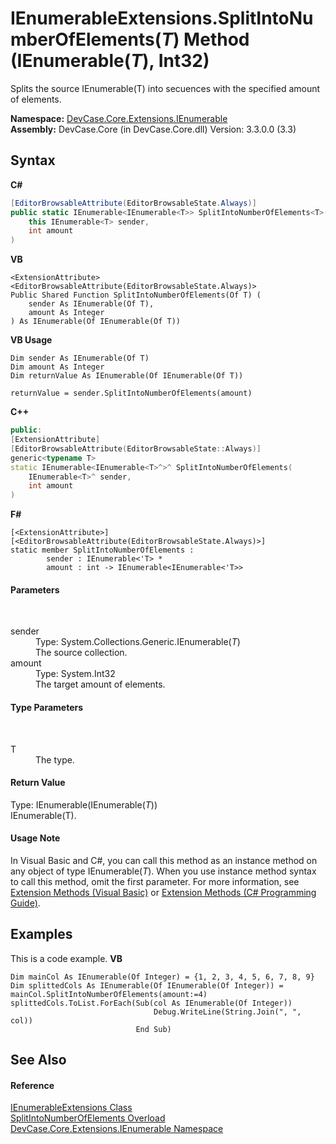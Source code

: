 # IEnumerableExtensions.SplitIntoNumberOfElements(*T*) Method (IEnumerable(*T*), Int32)
 

Splits the source IEnumerable(T) into secuences with the specified amount of elements.

**Namespace:**&nbsp;<a href="N_DevCase_Core_Extensions_IEnumerable">DevCase.Core.Extensions.IEnumerable</a><br />**Assembly:**&nbsp;DevCase.Core (in DevCase.Core.dll) Version: 3.3.0.0 (3.3)

## Syntax

**C#**<br />
``` C#
[EditorBrowsableAttribute(EditorBrowsableState.Always)]
public static IEnumerable<IEnumerable<T>> SplitIntoNumberOfElements<T>(
	this IEnumerable<T> sender,
	int amount
)

```

**VB**<br />
``` VB
<ExtensionAttribute>
<EditorBrowsableAttribute(EditorBrowsableState.Always)>
Public Shared Function SplitIntoNumberOfElements(Of T) ( 
	sender As IEnumerable(Of T),
	amount As Integer
) As IEnumerable(Of IEnumerable(Of T))
```

**VB Usage**<br />
``` VB Usage
Dim sender As IEnumerable(Of T)
Dim amount As Integer
Dim returnValue As IEnumerable(Of IEnumerable(Of T))

returnValue = sender.SplitIntoNumberOfElements(amount)
```

**C++**<br />
``` C++
public:
[ExtensionAttribute]
[EditorBrowsableAttribute(EditorBrowsableState::Always)]
generic<typename T>
static IEnumerable<IEnumerable<T>^>^ SplitIntoNumberOfElements(
	IEnumerable<T>^ sender, 
	int amount
)
```

**F#**<br />
``` F#
[<ExtensionAttribute>]
[<EditorBrowsableAttribute(EditorBrowsableState.Always)>]
static member SplitIntoNumberOfElements : 
        sender : IEnumerable<'T> * 
        amount : int -> IEnumerable<IEnumerable<'T>> 

```


#### Parameters
&nbsp;<dl><dt>sender</dt><dd>Type: System.Collections.Generic.IEnumerable(*T*)<br />The source collection.</dd><dt>amount</dt><dd>Type: System.Int32<br />The target amount of elements.</dd></dl>

#### Type Parameters
&nbsp;<dl><dt>T</dt><dd>The type.</dd></dl>

#### Return Value
Type: IEnumerable(IEnumerable(*T*))<br />IEnumerable(T).

#### Usage Note
In Visual Basic and C#, you can call this method as an instance method on any object of type IEnumerable(*T*). When you use instance method syntax to call this method, omit the first parameter. For more information, see <a href="https://docs.microsoft.com/dotnet/visual-basic/programming-guide/language-features/procedures/extension-methods">Extension Methods (Visual Basic)</a> or <a href="https://docs.microsoft.com/dotnet/csharp/programming-guide/classes-and-structs/extension-methods">Extension Methods (C# Programming Guide)</a>.

## Examples
This is a code example. 
**VB**<br />
``` VB
Dim mainCol As IEnumerable(Of Integer) = {1, 2, 3, 4, 5, 6, 7, 8, 9}
Dim splittedCols As IEnumerable(Of IEnumerable(Of Integer)) = mainCol.SplitIntoNumberOfElements(amount:=4)
splittedCols.ToList.ForEach(Sub(col As IEnumerable(Of Integer))
                                Debug.WriteLine(String.Join(", ", col))
                            End Sub)
```


## See Also


#### Reference
<a href="T_DevCase_Core_Extensions_IEnumerable_IEnumerableExtensions">IEnumerableExtensions Class</a><br /><a href="Overload_DevCase_Core_Extensions_IEnumerable_IEnumerableExtensions_SplitIntoNumberOfElements">SplitIntoNumberOfElements Overload</a><br /><a href="N_DevCase_Core_Extensions_IEnumerable">DevCase.Core.Extensions.IEnumerable Namespace</a><br />